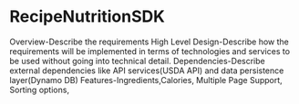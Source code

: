 # RecipeNutritionSDK
Overview-Describe the requirements
High Level Design-Describe how the requirements will be implemented in terms of technologies and services to be used without going into technical detail.
Dependencies-Describe external dependencies like API services(USDA API) and data persistence layer(Dynamo DB)
Features-Ingredients,Calories, Multiple Page Support, Sorting options, 

